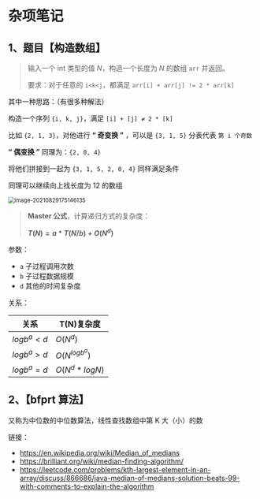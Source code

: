 # 杂项笔记

## 1、题目【构造数组】

> 输入一个 int 类型的值 $N$，构造一个长度为 $N$ 的数组 `arr` 并返回。
>
> 要求：对于任意的 `i<k<j`，都满足 `arr[i] + arr[j] != 2 * arr[k]`



其中一种思路：（有很多种解法）

构造一个序列 `{i, k, j}`，满足 `[i] + [j] ≠ 2 * [k]`

比如 `{2, 1, 3}`，对他进行 **“ 奇变换 ”** ，可以是 `{3, 1, 5}` 分表代表 `第 i 个奇数`

**“ 偶变换 ”** 同理为：`{2, 0, 4}`

将他们拼接到一起为 `{3, 1, 5, 2, 0, 4}` 同样满足条件

同理可以继续向上找长度为 12 的数组



 <img src="images/array.assets/image-20210829175146135.png" alt="image-20210829175146135" style="zoom:80%;" />



> **Master 公式**，计算递归方式的复杂度：
>
> **$T(N) = a * T(N/b) + O(N^d)$**

参数：

- `a` 子过程调用次数
- `b` 子过程数据规模
- `d` 其他的时间复杂度

关系：

| 关系           | T(N)复杂度         |
|--------------|-----------------|
| $logb^a < d$ | $O(N^d)$        |
| $logb^a > d$ | $O(N^{logb^a})$ |
| $logb^a = d$ | $O(N^d * logN)$ |

## 2、【bfprt 算法】

又称为中位数的中位数算法，线性查找数组中第 K 大（小）的数

链接：

- https://en.wikipedia.org/wiki/Median_of_medians
- https://brilliant.org/wiki/median-finding-algorithm/
- https://leetcode.com/problems/kth-largest-element-in-an-array/discuss/866686/java-median-of-medians-solution-beats-99-with-comments-to-explain-the-algorithm

